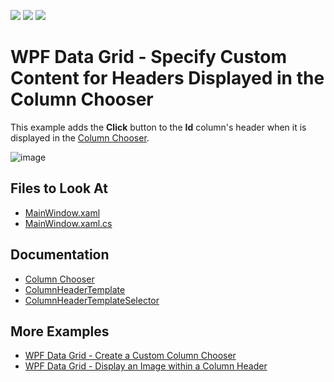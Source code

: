<!-- default badges list -->
![](https://img.shields.io/endpoint?url=https://codecentral.devexpress.com/api/v1/VersionRange/501623058/21.2.7%2B)
[![](https://img.shields.io/badge/Open_in_DevExpress_Support_Center-FF7200?style=flat-square&logo=DevExpress&logoColor=white)](https://supportcenter.devexpress.com/ticket/details/T1094617)
[![](https://img.shields.io/badge/📖_How_to_use_DevExpress_Examples-e9f6fc?style=flat-square)](https://docs.devexpress.com/GeneralInformation/403183)
<!-- default badges end -->
# WPF Data Grid - Specify Custom Content for Headers Displayed in the Column Chooser

This example adds the **Click** button to the **Id** column's header when it is displayed in the [Column Chooser](http://docs.devexpress.com/WPF/6217/controls-and-libraries/data-grid/visual-elements/common-elements/column-band-chooser). 

![image](https://user-images.githubusercontent.com/65009440/172836736-add2a536-1a0f-42e6-a442-d3443aa6118a.png)

## Files to Look At

- [MainWindow.xaml](./CS/WPFGrid_ColumnChooser/MainWindow.xaml)
- [MainWindow.xaml.cs](./CS/WPFGrid_ColumnChooser/MainWindow.xaml.cs)

## Documentation

- [Column Chooser](http://docs.devexpress.com/WPF/6217/controls-and-libraries/data-grid/visual-elements/common-elements/column-band-chooser)
- [ColumnHeaderTemplate](http://docs.devexpress.com/WPF/DevExpress.Xpf.Grid.DataViewBase.ColumnHeaderTemplate)
- [ColumnHeaderTemplateSelector](http://docs.devexpress.com/WPF/DevExpress.Xpf.Grid.DataViewBase.ColumnHeaderTemplateSelector)

## More Examples

- [WPF Data Grid - Create a Custom Column Chooser](https://github.com/DevExpress-Examples/how-to-create-a-custom-column-chooser-e1661)
- [WPF Data Grid - Display an Image within a Column Header](https://github.com/DevExpress-Examples/how-to-display-an-image-within-a-column-header-e1629)
